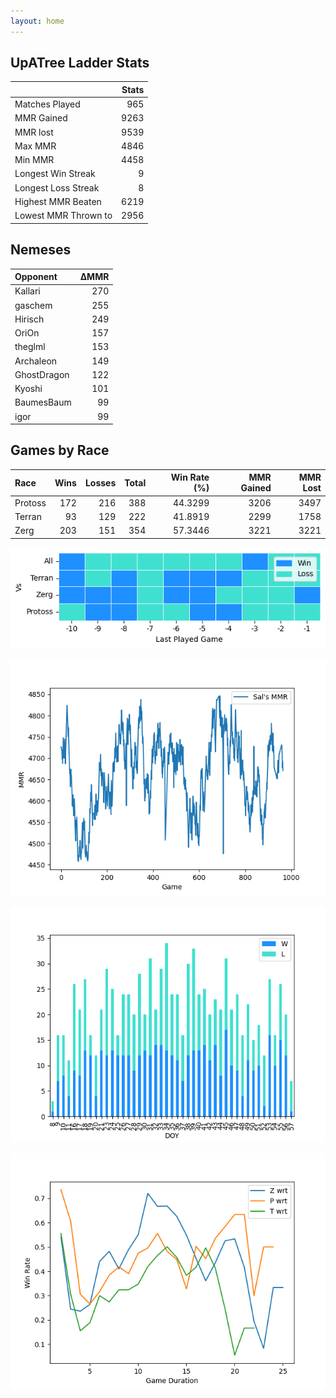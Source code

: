 ```yaml
---
layout: home
---
```


## UpATree Ladder Stats

|                      |   Stats |
|:---------------------|--------:|
| Matches Played       |     965 |
| MMR Gained           |    9263 |
| MMR lost             |    9539 |
| Max MMR              |    4846 |
| Min MMR              |    4458 |
| Longest Win Streak   |       9 |
| Longest Loss Streak  |       8 |
| Highest MMR Beaten   |    6219 |
| Lowest MMR Thrown to |    2956 |

## Nemeses

| Opponent    |   ΔMMR |
|:------------|-------:|
| Kallari     |    270 |
| gaschem     |    255 |
| Hirisch     |    249 |
| OriOn       |    157 |
| theglml     |    153 |
| Archaleon   |    149 |
| GhostDragon |    122 |
| Kyoshi      |    101 |
| BaumesBaum  |     99 |
| igor        |     99 |

## Games by Race

| Race    |   Wins |   Losses |   Total |   Win Rate (%) |   MMR Gained |   MMR Lost |
|:--------|-------:|---------:|--------:|---------------:|-------------:|-----------:|
| Protoss |    172 |      216 |     388 |        44.3299 |         3206 |       3497 |
| Terran  |     93 |      129 |     222 |        41.8919 |         2299 |       1758 |
| Zerg    |    203 |      151 |     354 |        57.3446 |         3221 |       3221 |

![Games by Race](./assets/gm_hist.png)

![Sal's MMR](./assets/MMR.png)

![Daily Stats](./assets/daily.png)

![Win Rate vs Time](./assets/r_wrt.png)

